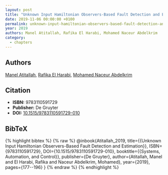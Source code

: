 ```yaml
---
layout: post
title: "Unknown Input Hamiltonian Observers-Based Fault Detection and Estimation"
date: 2019-11-06 00:00:00 +0100
permalink: unknown-input-hamiltonian-observers-based-fault-detection-and-estimation
year: 2019
authors: Manel Atitallah, Rafika El Harabi, Mohamed Naceur Abdelkrim
category:
  - chapters
---
```

 
## Authors
[Manel Atitallah](authors/manel_atitallah), [Rafika El Harabi](authors/rafika_el_harabi), [Mohamed Naceur Abdelkrim](authors/mohamed_naceur_abdelkrim)
 
## Citation
- **ISBN:** 9783110591729
- **Publisher:** De Gruyter
- **DOI:** [10.1515/9783110591729-010](https://doi.org/10.1515/9783110591729-010)
 
## BibTeX
{% highlight bibtex %}
{% raw %}
@inbook{Atitallah_2019,
  title={{Unknown Input Hamiltonian Observers-Based Fault Detection and Estimation}},
  ISBN={9783110591729},
  DOI={10.1515/9783110591729-010},
  booktitle={{Systems, Automation, and Control}},
  publisher={De Gruyter},
  author={Atitallah, Manel and El Harabi, Rafika and Naceur Abdelkrim, Mohamed},
  year={2019},
  pages={177--196}
}
{% endraw %}
{% endhighlight %}
 
